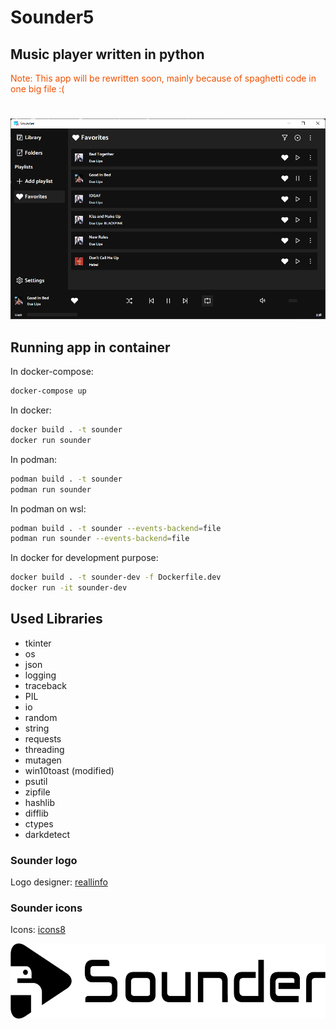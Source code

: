 # Sounder5

## Music player written in python

<p style='color:#ef5000'>Note: This app will be rewritten soon, mainly because of spaghetti code in one big file :(</p>

#

<p align="center"><img src="images/app.png" alt="Sounder"></p>

## Running app in container

In docker-compose:

```sh
docker-compose up
```

In docker:

```sh
docker build . -t sounder
docker run sounder
```

In podman:

```sh
podman build . -t sounder
podman run sounder
```

In podman on wsl:

```sh
podman build . -t sounder --events-backend=file
podman run sounder --events-backend=file
```

In docker for development purpose:

```sh
docker build . -t sounder-dev -f Dockerfile.dev
docker run -it sounder-dev
```

## Used Libraries

- tkinter
- os
- json
- logging
- traceback
- PIL
- io
- random
- string
- requests
- threading
- mutagen
- win10toast (modified)
- psutil
- zipfile
- hashlib
- difflib
- ctypes
- darkdetect

### Sounder logo

Logo designer: [reallinfo](https://github.com/reallinfo)

### Sounder icons

Icons: [icons8](https://icons8.com/)


<p align="center"><img src="images/horizontal.png" alt="Sounder" height="120px"></p>

